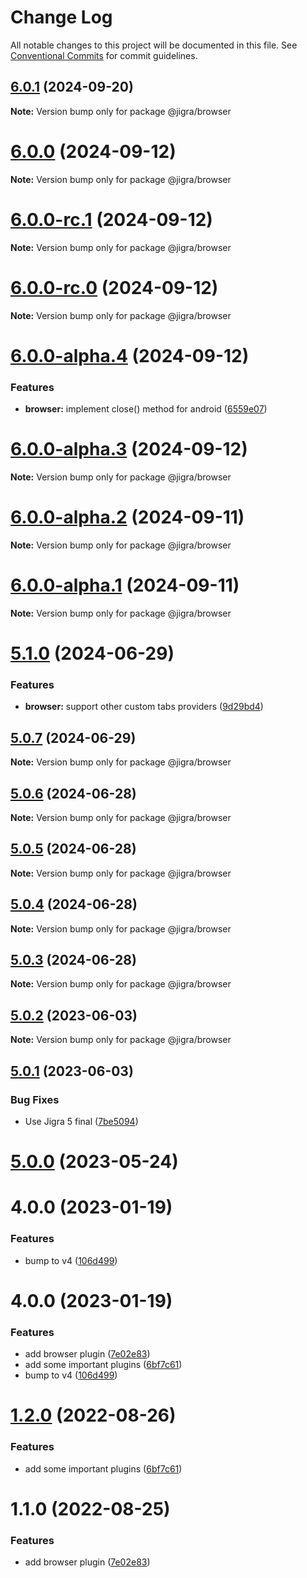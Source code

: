 # Change Log

All notable changes to this project will be documented in this file.
See [Conventional Commits](https://conventionalcommits.org) for commit guidelines.

## [6.0.1](https://github.com/familyjs/jigra-plugins/compare/@jigra/browser@6.0.0...@jigra/browser@6.0.1) (2024-09-20)

**Note:** Version bump only for package @jigra/browser

# [6.0.0](https://github.com/familyjs/jigra-plugins/compare/@jigra/browser@6.0.0-rc.1...@jigra/browser@6.0.0) (2024-09-12)

**Note:** Version bump only for package @jigra/browser

# [6.0.0-rc.1](https://github.com/familyjs/jigra-plugins/compare/@jigra/browser@6.0.0-rc.0...@jigra/browser@6.0.0-rc.1) (2024-09-12)

**Note:** Version bump only for package @jigra/browser

# [6.0.0-rc.0](https://github.com/familyjs/jigra-plugins/compare/@jigra/browser@6.0.0-alpha.4...@jigra/browser@6.0.0-rc.0) (2024-09-12)

**Note:** Version bump only for package @jigra/browser

# [6.0.0-alpha.4](https://github.com/familyjs/jigra-plugins/compare/@jigra/browser@6.0.0-alpha.3...@jigra/browser@6.0.0-alpha.4) (2024-09-12)

### Features

- **browser:** implement close() method for android ([6559e07](https://github.com/familyjs/jigra-plugins/commit/6559e0790960d725d1704b2c65134d27c06719d8))

# [6.0.0-alpha.3](https://github.com/familyjs/jigra-plugins/compare/@jigra/browser@6.0.0-alpha.2...@jigra/browser@6.0.0-alpha.3) (2024-09-12)

**Note:** Version bump only for package @jigra/browser

# [6.0.0-alpha.2](https://github.com/familyjs/jigra-plugins/compare/@jigra/browser@6.0.0-alpha.1...@jigra/browser@6.0.0-alpha.2) (2024-09-11)

**Note:** Version bump only for package @jigra/browser

# [6.0.0-alpha.1](https://github.com/familyjs/jigra-plugins/compare/@jigra/browser@5.1.0...@jigra/browser@6.0.0-alpha.1) (2024-09-11)

**Note:** Version bump only for package @jigra/browser

# [5.1.0](https://github.com/familyjs/jigra-plugins/compare/@jigra/browser@5.0.7...@jigra/browser@5.1.0) (2024-06-29)

### Features

- **browser:** support other custom tabs providers ([9d29bd4](https://github.com/familyjs/jigra-plugins/commit/9d29bd484cad4c3590e3fea22e094eaa2a168883))

## [5.0.7](https://github.com/familyjs/jigra-plugins/compare/@jigra/browser@5.0.6...@jigra/browser@5.0.7) (2024-06-29)

**Note:** Version bump only for package @jigra/browser

## [5.0.6](https://github.com/familyjs/jigra-plugins/compare/@jigra/browser@5.0.5...@jigra/browser@5.0.6) (2024-06-28)

**Note:** Version bump only for package @jigra/browser

## [5.0.5](https://github.com/familyjs/jigra-plugins/compare/@jigra/browser@5.0.4...@jigra/browser@5.0.5) (2024-06-28)

**Note:** Version bump only for package @jigra/browser

## [5.0.4](https://github.com/familyjs/jigra-plugins/compare/@jigra/browser@5.0.3...@jigra/browser@5.0.4) (2024-06-28)

**Note:** Version bump only for package @jigra/browser

## [5.0.3](https://github.com/familyjs/jigra-plugins/compare/@jigra/browser@5.0.2...@jigra/browser@5.0.3) (2024-06-28)

**Note:** Version bump only for package @jigra/browser

## [5.0.2](https://github.com/familyjs/jigra-plugins/compare/@jigra/browser@5.0.1...@jigra/browser@5.0.2) (2023-06-03)

**Note:** Version bump only for package @jigra/browser

## [5.0.1](https://github.com/familyjs/jigra-plugins/compare/@jigra/browser@5.0.0...@jigra/browser@5.0.1) (2023-06-03)

### Bug Fixes

- Use Jigra 5 final ([7be5094](https://github.com/familyjs/jigra-plugins/commit/7be509425c5cc9f21b1f9e78794b2c6b76ca7702))

# [5.0.0](https://github.com/familyjs/jigra-plugins/compare/@jigra/browser@1.2.0...@jigra/browser@5.0.0) (2023-05-24)

# 4.0.0 (2023-01-19)

### Features

- bump to v4 ([106d499](https://github.com/familyjs/jigra-plugins/commit/106d49991e82a0505a82571530b73fcda020e7e4))

# 4.0.0 (2023-01-19)

### Features

- add browser plugin ([7e02e83](https://github.com/navify/jigra-plugins/commit/7e02e8373113d4a7b2b1ae32305e63767c0dfe83))
- add some important plugins ([6bf7c61](https://github.com/navify/jigra-plugins/commit/6bf7c61ba5ad99cf0474cb2cc9599d0f8fedeb45))
- bump to v4 ([106d499](https://github.com/navify/jigra-plugins/commit/106d49991e82a0505a82571530b73fcda020e7e4))

# [1.2.0](https://github.com/navify/jigra-plugins/compare/@jigra/browser@1.1.0...@jigra/browser@1.2.0) (2022-08-26)

### Features

- add some important plugins ([6bf7c61](https://github.com/navify/jigra-plugins/commit/6bf7c61ba5ad99cf0474cb2cc9599d0f8fedeb45))

# 1.1.0 (2022-08-25)

### Features

- add browser plugin ([7e02e83](https://github.com/navify/jigra-plugins/commit/7e02e8373113d4a7b2b1ae32305e63767c0dfe83))
